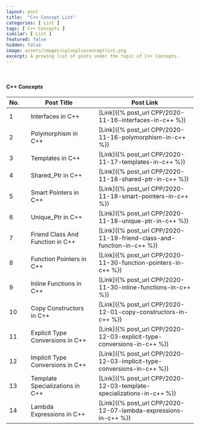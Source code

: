 ```yaml
---
layout: post
title:  "C++ Concept List"
categories: [ List ]
tags: [ C++ Concepts ]
similar: [ List ]
featured: false
hidden: false
image: assets/images/cplusplusconceptlist.png
excerpt: A growing list of posts under the topic of C++ Concepts.
---
```


<br />



#### C++ Concepts

No. | | Post Title | | Post Link
--- | --- | --- | --- | --- 
1 | | Interfaces in C++ | | [Link]({% post_url CPP/2020-11-16-interfaces-in-c++ %})
2 | | Polymorphism in C++ | | [Link]({% post_url CPP/2020-11-16-polymorphism-in-c++ %})
3 | | Templates in C++ | | [Link]({% post_url CPP/2020-11-17-templates-in-c++ %})
4 | | Shared_Ptr in C++ | | [Link]({% post_url CPP/2020-11-18-shared-ptr-in-c++ %})
5 | | Smart Pointers in C++ | | [Link]({% post_url CPP/2020-11-18-smart-pointers-in-c++ %})
6 | | Unique_Ptr in C++ | | [Link]({% post_url CPP/2020-11-18-unique-ptr-in-c++ %})
7 | | Friend Class And Function in C++ | | [Link]({% post_url CPP/2020-11-19-friend-class-and-function-in-c++ %})
8 | | Function Pointers in C++ | | [Link]({% post_url CPP/2020-11-30-function-pointers-in-c++ %})
9 | | Inline Functions in C++ | | [Link]({% post_url CPP/2020-11-30-inline-functions-in-c++ %})
10 | | Copy Constructors in C++ | | [Link]({% post_url CPP/2020-12-01-copy-constructors-in-c++ %})
11 | | Explicit Type Conversions in C++ | | [Link]({% post_url CPP/2020-12-03-explicit-type-conversions-in-c++ %})
12 | | Implicit Type Conversions in C++ | | [Link]({% post_url CPP/2020-12-03-implicit-type-conversions-in-c++ %})
13 | | Template Specializations in C++ | | [Link]({% post_url CPP/2020-12-03-template-specializations-in-c++ %})
14 | | Lambda Expressions in C++ | | [Link]({% post_url CPP/2020-12-07-lambda-expressions-in-c++ %})

<br />


